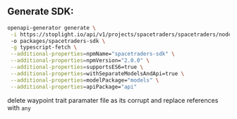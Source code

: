 ## Generate SDK:

```bash
openapi-generator generate \
 -i https://stoplight.io/api/v1/projects/spacetraders/spacetraders/nodes/reference/SpaceTraders.json?fromExportButton=true&snapshotType=http_service&deref=optimizedBundle \
 -o packages/spacetraders-sdk \
 -g typescript-fetch \
 --additional-properties=npmName="spacetraders-sdk" \
 --additional-properties=npmVersion="2.0.0" \
 --additional-properties=supportsES6=true \
 --additional-properties=withSeparateModelsAndApi=true \
 --additional-properties=modelPackage="models" \
 --additional-properties=apiPackage="api"
```

delete waypoint trait paramater file as its corrupt and replace references with `any`
